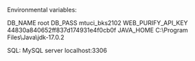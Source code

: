 Environmental variables:

DB_NAME root
DB_PASS mtuci_bks2102
WEB_PURIFY_API_KEY 44830a840652ff837d174931e4f0cb0f
JAVA_HOME C:\Program Files\Java\jdk-17.0.2


SQL:
MySQL server localhost:3306
